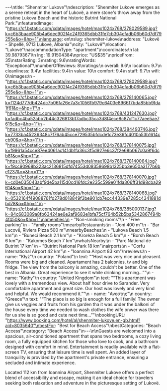 ---\ntitle: "Shenmiter Lukove"\ndescription: "Shenmiter Lukove emerges as a serene retreat in the heart of Lukovë, a mere stone's throw away from the pristine Lukova Beach and the historic Butrint National Park."\nfeaturedImage: "https://cf.bstatic.com/xdata/images/hotel/max1024x768/378029589.jpg?k=c6b3baae905b4a6dec902f4c24f9365dbb31fe7cb304cfadb06b60d7df79255e&o=&hp=1"\nlanguage: en\nslug: shenmiter-lukove\naddress: "Lukovë - Shpellë, 9713 Lukovë, Albania"\ncity: "Lukovë"\nlocation: "Lukovë"\naccommodationType: "apartment"\ncoordinates:\n  lat: 39.98793671\n  lng: 19.91504384\nprice: "US$35"\npriceFrom: 35\nstarRating: 3\nrating: 9.6\nratingWords: "Exceptional"\nnumberOfReviews: 8\nratings:\n  overall: 9.6\n  location: 9.7\n  cleanliness: 9.4\n  facilities: 9.4\n  value: 10\n  comfort: 9.4\n  staff: 9.7\n  wifi: 0\nimages:\n  - "https://cf.bstatic.com/xdata/images/hotel/max1024x768/378029589.jpg?k=c6b3baae905b4a6dec902f4c24f9365dbb31fe7cb304cfadb06b60d7df79255e&o=&hp=1"\n  - "https://cf.bstatic.com/xdata/images/hotel/max1024x768/378140065.jpg?k=f124d777db424dc7b06fa26e7a3c1056fb979c6403e8966f7bda85bb9fda1f61&o=&hp=1"\n  - "https://cf.bstatic.com/xdata/images/hotel/max1024x768/431247630.jpg?k=fadbc4ba52abb2b44c326813b17adbc35ca3d8f4ece8c87cf1c77aee5ae7615c&o=&hp=1"\n  - "https://cf.bstatic.com/xdata/images/hotel/max1024x768/384493746.jpg?k=7733ba45236348c7f76ab45cce729535bfdcde1c73e36fc4010a53b1614ccb90&o=&hp=1"\n  - "https://cf.bstatic.com/xdata/images/hotel/max1024x768/378140075.jpg?k=f9961a54cce87ee4061ac141db1fa36c3f5d927e6c37f2e68b067c0a9f6dcb81&o=&hp=1"\n  - "https://cf.bstatic.com/xdata/images/hotel/max1024x768/378140064.jpg?k=f9cc90968b323ac2136815dfd74553d08358698b1325bb3e650a3177b6be1237&o=&hp=1"\n  - "https://cf.bstatic.com/xdata/images/hotel/max1024x768/378140070.jpg?k=cd0e035043abf9de5ba115d0cd16fdc2e235c599e01fda306ff31d98cba29614&o=&hp=1"\n  - "https://cf.bstatic.com/xdata/images/hotel/max1024x768/378140068.jpg?k=0532164f49088761fd278d018849f3be901cb7ecc44339e7285c4341881dbd78&o=&hp=1"\n  - "https://cf.bstatic.com/xdata/images/hotel/max1024x768/385000137.jpg?k=84c683089a8fb63424ae6e2af9683e1bfa75cf764b52b5ba5342867494b4f450&o=&hp=1"\namenities:\n  - "Non-smoking rooms"\n  - "Free parking"\n  - "Family rooms"\nnearbyRestaurants:\n  - "Joni 400 m"\n  - "Bar Lucovë, Riviera Pizza 500 m"\nnearbyBeaches:\n  - "Lukova Beach 1.5 km"\n  - "Buneci Beach 2.1 km"\n  - "Krorëza Beach 5 km"\n  - "Borsh Beach 6 km"\n  - "Kakomes Beach 7 km"\nwhatsNearby:\n  - "Parc National de Butrint 17 km"\n  - "Butrint National Park 18 km"\nairports:\n  - "Corfu International Airport 42 km"\n  - "Ioannina Airport 83 km"\nreviews:\n  - name: "Kłyż"\n    country: "Poland"\n    text: "“Host was very nice and pleasent. Rooms were big and cleaned. Apartament has 2 balconies, tv and big fridge. The view from the balcony is amazing, couldn't be better. One of the best in Albania. Great experience to see it while drinking morning...”"\n  - name: "Kathy"\n    country: "United Kingdom"\n    text: "“This apartment was lovely with a tremendous view. About half hour drive to Sarander. Very comfortable apartment and great size. Our host was lovely and very kind and helpful. We would recommend it.”"\n  - name: "Ανεστης"\n    country: "Greece"\n    text: "“The place is so big is enough for a full family!
The owner give us veggies and fruits from his garden tha it was under the balkoni of the house every time we needed to wash clothes the wife onwer was there for us she is so good and cute next time...”"\nbookingURL: "https://www.booking.com/hotel/al/shenmiter-lukove.en-gb.html?aid=8035640"\nbestFor: "Best for Beach Access"\nbestCategories: "Beach Access"\ncategory: "Beach Access"\n---\n\nGuests are welcomed into a spacious, air-conditioned apartment that spans two bedrooms, a cozy living room, a fully equipped kitchen for those who love to cook, and a bathroom designed with comfort in mind. Entertainment is readily available with a flat-screen TV, ensuring that leisure time is well spent. An added layer of tranquility is provided by the apartment's private entrance, ensuring a secluded and intimate experience.

Located 112 km from Ioannina Airport, Shenmiter Lukove offers a perfect blend of accessibility and escape, making it an ideal choice for travelers seeking both relaxation and adventure in the picturesque setting of Lukovë.